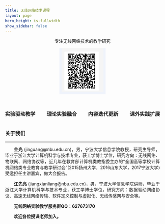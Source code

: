 ```yaml
---
title: 无线网络技术课程
layout: page
hero_height: is-fullwidth
show_sidebar: false
---
```


<link rel="stylesheet" href="https://cdnjs.cloudflare.com/ajax/libs/font-awesome/5.15.4/css/all.min.css">

<div>
      <div align="center">
        <p>专注无线网络技术的教学研究</p>
        <img align="central" src="img/sycodes.png"  width="150" height="150">
        <br />
      </div>
</div>

<div style="display:flex;justify-content: space-between;">
         <div style="padding-top:25px;"><h3>实验驱动教学</h3></div>
         <div style="padding-top:25px;"><h3>理论实验融合</h3></div>
         <div style="padding-top:25px;"><h3>内容迭代更新</h3></div>
         <div style="padding-top:25px;"> <h3>课外实践扩展</h3></div>
</div>



### 关于我们
----------------------
<div>
<p style="text-indent:2em; text-align:justify;line-height:140%;margin-bottom:2px;"><strong>金光</strong> (jinguang@nbu.edu.cn)，男，宁波大学信息学院教授，研究生导师，毕业于浙江大学计算机科学与技术专业，获工学博士学位，研究方向：无线网络、物联网、网络协议等，近几年在教育部计算机类教指委主办的“全国高等学校计算机网络类专业教育与教学研讨会”(2015扬州大学，2016山东大学，2017宁波大学)受邀担任主讲嘉宾，做大会报告。</p>
<p style="text-indent:2em; text-align:justify;line-height:140%;margin-bottom:2px;"><strong>江先亮</strong> (jiangxianliang@nbu.edu.cn)，男，宁波大学信息学院讲师，毕业于浙江大学计算机科学与技术专业，获工学博士学位，研究方向：数据驱动网络协议、高速无线网络传输、软件定义控制与虚拟化、无线传感网与安全等。</p>
<p style="text-indent:2em; text-align:justify;line-height:140%;margin-bottom:2px;word-break:break-all;"><strong>无线网络实验教学服务群QQ：627673170</strong></p>
<p style="text-indent:2em; text-align:justify;line-height:140%;margin-bottom:2px;word-break:break-all;"><strong>欢迎各位授课老师加入。</strong></p></div>